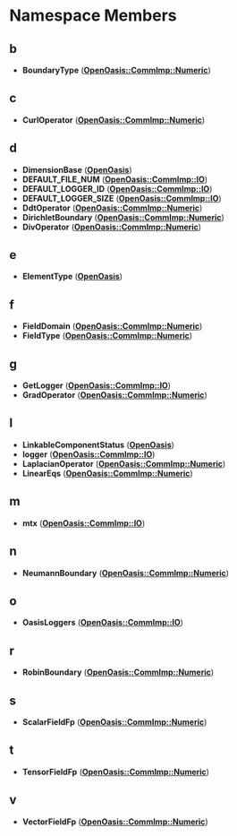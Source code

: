 
# Namespace Members



## b

* **BoundaryType** ([**OpenOasis::CommImp::Numeric**](namespace_open_oasis_1_1_comm_imp_1_1_numeric.md))


## c

* **CurlOperator** ([**OpenOasis::CommImp::Numeric**](namespace_open_oasis_1_1_comm_imp_1_1_numeric.md))


## d

* **DimensionBase** ([**OpenOasis**](namespace_open_oasis.md))
* **DEFAULT\_FILE\_NUM** ([**OpenOasis::CommImp::IO**](namespace_open_oasis_1_1_comm_imp_1_1_i_o.md))
* **DEFAULT\_LOGGER\_ID** ([**OpenOasis::CommImp::IO**](namespace_open_oasis_1_1_comm_imp_1_1_i_o.md))
* **DEFAULT\_LOGGER\_SIZE** ([**OpenOasis::CommImp::IO**](namespace_open_oasis_1_1_comm_imp_1_1_i_o.md))
* **DdtOperator** ([**OpenOasis::CommImp::Numeric**](namespace_open_oasis_1_1_comm_imp_1_1_numeric.md))
* **DirichletBoundary** ([**OpenOasis::CommImp::Numeric**](namespace_open_oasis_1_1_comm_imp_1_1_numeric.md))
* **DivOperator** ([**OpenOasis::CommImp::Numeric**](namespace_open_oasis_1_1_comm_imp_1_1_numeric.md))


## e

* **ElementType** ([**OpenOasis**](namespace_open_oasis.md))


## f

* **FieldDomain** ([**OpenOasis::CommImp::Numeric**](namespace_open_oasis_1_1_comm_imp_1_1_numeric.md))
* **FieldType** ([**OpenOasis::CommImp::Numeric**](namespace_open_oasis_1_1_comm_imp_1_1_numeric.md))


## g

* **GetLogger** ([**OpenOasis::CommImp::IO**](namespace_open_oasis_1_1_comm_imp_1_1_i_o.md))
* **GradOperator** ([**OpenOasis::CommImp::Numeric**](namespace_open_oasis_1_1_comm_imp_1_1_numeric.md))


## l

* **LinkableComponentStatus** ([**OpenOasis**](namespace_open_oasis.md))
* **logger** ([**OpenOasis::CommImp::IO**](namespace_open_oasis_1_1_comm_imp_1_1_i_o.md))
* **LaplacianOperator** ([**OpenOasis::CommImp::Numeric**](namespace_open_oasis_1_1_comm_imp_1_1_numeric.md))
* **LinearEqs** ([**OpenOasis::CommImp::Numeric**](namespace_open_oasis_1_1_comm_imp_1_1_numeric.md))


## m

* **mtx** ([**OpenOasis::CommImp::IO**](namespace_open_oasis_1_1_comm_imp_1_1_i_o.md))


## n

* **NeumannBoundary** ([**OpenOasis::CommImp::Numeric**](namespace_open_oasis_1_1_comm_imp_1_1_numeric.md))


## o

* **OasisLoggers** ([**OpenOasis::CommImp::IO**](namespace_open_oasis_1_1_comm_imp_1_1_i_o.md))


## r

* **RobinBoundary** ([**OpenOasis::CommImp::Numeric**](namespace_open_oasis_1_1_comm_imp_1_1_numeric.md))


## s

* **ScalarFieldFp** ([**OpenOasis::CommImp::Numeric**](namespace_open_oasis_1_1_comm_imp_1_1_numeric.md))


## t

* **TensorFieldFp** ([**OpenOasis::CommImp::Numeric**](namespace_open_oasis_1_1_comm_imp_1_1_numeric.md))


## v

* **VectorFieldFp** ([**OpenOasis::CommImp::Numeric**](namespace_open_oasis_1_1_comm_imp_1_1_numeric.md))




